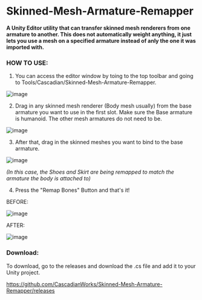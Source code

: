 # Skinned-Mesh-Armature-Remapper
**A Unity Editor utility that can transfer skinned mesh renderers from one armature to another. 
This does not automatically weight anything, it just lets you use a mesh on a specified armature instead of anly the one it was imported with.**

### HOW TO USE:
1. You can access the editor window by toing to the top toolbar and going to Tools/Cascadian/Skinned-Mesh-Armature-Remapper.

![image](https://user-images.githubusercontent.com/90723146/138570521-a9e0e431-d6f8-456c-a9e0-1439e369c71d.png)

2. Drag in any skinned mesh renderer (Body mesh usually) from the base armature you want to use in the first slot. Make sure the Base armature is humanoid. The other mesh armatures do not need to be.

![image](https://user-images.githubusercontent.com/90723146/138570540-46d97e76-2f1f-485a-bdb8-c6738298bacb.png)

3. After that, drag in the skinned meshes you want to bind to the base armature.

![image](https://user-images.githubusercontent.com/90723146/138570556-e541b9b6-cc01-4f53-a383-1a4bb899e21d.png)

*(In this case, the Shoes and Skirt are being remapped to match the armature the body is attached to)*

4. Press the "Remap Bones" Button and that's it!

BEFORE:

![image](https://user-images.githubusercontent.com/90723146/138570569-d66afa7d-7e5e-48ef-b035-261811935743.png)

AFTER:

![image](https://user-images.githubusercontent.com/90723146/138570575-f82bccfa-2a1b-4766-8208-2723c2c29663.png)

### Download:
To download, go to the releases and download the .cs file and add it to your Unity project.

https://github.com/CascadianWorks/Skinned-Mesh-Armature-Remapper/releases
